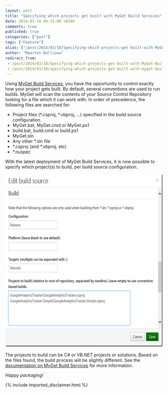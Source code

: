 ```yaml
---
layout: post
title: "Specifying which projects get built with MyGet Build Services"
date: 2014-03-10 09:15:00 +0100
comments: true
published: true
categories: ["post"]
tags: ["Feature"]
alias: ["/post/2014/03/10/Specifying-which-projects-get-built-with-MyGet-Build-Services.aspx", "/post/2014/03/10/specifying-which-projects-get-built-with-myget-build-services.aspx"]
author: "Maarten Balliauw"
redirect_from:
 - /post/2014/03/10/Specifying-which-projects-get-built-with-MyGet-Build-Services.aspx.html
 - /post/2014/03/10/specifying-which-projects-get-built-with-myget-build-services.aspx.html
---
```


<p>Using <a href="http://www.myget.org">MyGet Build Services</a>, you have the opportunity to control exactly how your project gets built. By default, several conventions are used to run builds. MyGet will scan the contents of your Source Control Repository looking for a file which it can work with. In order of precedence, the following files are searched for: <ul> <li>Project files (*.csproj, *.vbproj, ...) specified in the build source configuration.  <li>MyGet.bat, MyGet.cmd or MyGet.ps1  <li>build.bat, build.cmd or build.ps1  <li>MyGet.sln  <li>Any other *.sln file  <li>*.csproj (and *.vbproj, etc)  <li>*.nuspec</li></ul> <p>With the latest deployment of MyGet Build Services, it is now possible to specify which project(s) to build, per build source&nbsp;configuration.  <p><a href="/images/image_84.png"><img width="644" height="552" title="MyGet Specify Project to Build" style="border: 0px currentColor; border-image: none; padding-top: 0px; padding-right: 0px; padding-left: 0px; display: inline; background-image: none;" alt="MyGet Specify Project to Build" src="/images/image_thumb_82.png" border="0"></a> <p>The projects to build can be C# or VB.NET projects or solutions. Based on the files found, the build process will be slightly different. See the <a href="http://docs.myget.org/docs/reference/build-services#The_Build_Process">documentation on MyGet Build Services</a> for more information. <p><em>Happy packaging!</em></p>

{% include imported_disclaimer.html %}

